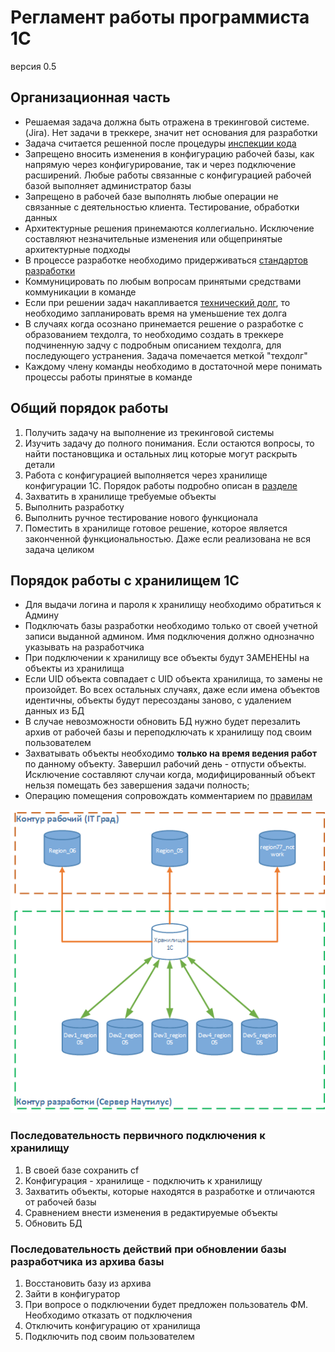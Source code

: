 # Регламент работы программиста 1С

версия 0.5

## Организационная часть

* Решаемая задача должна быть отражена в трекинговой системе. (Jira). Нет задачи в треккере, значит нет основания для разработки
* Задача считается решенной после процедуры [инспекции кода](https://ru.wikipedia.org/wiki/%D0%9F%D1%80%D0%BE%D1%81%D0%BC%D0%BE%D1%82%D1%80_%D0%BA%D0%BE%D0%B4%D0%B0)
* Запрещено вносить изменения в конфигурацию рабочей базы, как напрямую через конфигурирование, так и через подключение расширений. Любые работы связанные с конфигурацией рабочей базой выполняет администратор базы
* Запрещено в рабочей базе выполнять любые операции не связанные с деятельностью клиента. Тестирование, обработки данных
* Архитектурные решения принемаются коллегиально. Исключение составляют незначительные изменения или общепринятые архитектурные подходы
* В процессе разработке необходимо придерживаться [стандартов разработки](https://its.1c.ru/db/v8std)
* Коммуницировать по любым вопросам принятыми средствами коммуникации в команде
* Если при решении задач накапливается [технический долг](https://ru.wikipedia.org/wiki/%D0%A2%D0%B5%D1%85%D0%BD%D0%B8%D1%87%D0%B5%D1%81%D0%BA%D0%B8%D0%B9_%D0%B4%D0%BE%D0%BB%D0%B3), то необходимо запланировать время на уменьшение тех долга
* В случаях когда осознано принемается решение о разработке с образованием техдолга, то необходимо создать в треккере подчиненную задчу с подробным описанием техдолга, для последующего устранения. Задача помечается меткой "техдолг"
* Каждому члену команды необходимо в достаточной мере понимать процессы работы принятые в команде

## Общий порядок работы

1. Получить задачу на выполнение из трекинговой системы
1. Изучить задачу до полного понимания. Если остаются вопросы, то найти постановщика и остальных лиц которые могут раскрыть детали
1. Работа с конфигурацией выполняется через хранилище конфигурации 1С. Порядок работы подробно описан в [разделе](#Порядок-работы-с-хранилищем-1С)
1. Захватить в хранилище требуемые объекты
1. Выполнить разработку
1. Выполнить ручное тестирование нового функционала
1. Поместить в хранилище готовое решение, которое является законченной функциональностью. Даже если реализована не вся задача целиком

## Порядок работы с хранилищем 1С

* Для выдачи логина и пароля к хранилищу необходимо обратиться к Админу
* Подключать базы разработки необходимо только от своей учетной записи выданной админом. Имя подключения должно однозначно указывать на разработчика
* При подключении к хранилищу все объекты будут ЗАМЕНЕНЫ на объекты из хранилища
* Если UID объекта совпадает с UID объекта хранилища, то замены не произойдет. Во всех остальных случаях, даже если имена объектов идентичны, объекты будут пересозданы заново, с удалением данных из БД
* В случае невозможности обновить БД нужно будет перезалить архив от рабочей базы и переподключать к хранилищу под своим пользователем
* Захватывать объекты необходимо __только на время ведения работ__ по данному объекту. Завершил рабочий день - отпусти объекты. Исключение составляют случаи когда, модифицированный объект нельзя помещать без завершения задачи полность;
* Операцию помещения сопровождать комментарием по [правилам](%d0%9e%d1%84%d0%be%d1%80%d0%bc%d0%bb%d0%b5%d0%bd%d0%b8%d0%b5%20%d0%ba%d0%be%d0%bc%d0%bc%d0%b5%d0%bd%d1%82%d0%b0%d1%80%d0%b8%d0%b5%d0%b2%20-%20%d0%ba%d0%be%d0%bc%d0%bc%d0%b8%d1%82%d0%be%d0%b2.MD)

![Model](images/DevelopmentModel.png)

### Последовательность первичного подключения к хранилищу

1. В своей базе сохранить cf
2. Конфигурация - хранилище - подключить к хранилищу
3. Захватить объекты, которые находятся в разработке и отличаются от рабочей базы
4. Сравнением внести изменения в редактируемые объекты
5. Обновить БД

### Последовательность действий при обновлении базы разработчика из архива базы

1. Восстановить базу из архива
2. Зайти в конфигуратор
3. При вопросе о подключении будет предложен пользователь ФМ. Необходимо отказать от подключения
4. Отключить конфигурацию от хранилища
5. Подключить под своим пользователем
